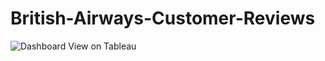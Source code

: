 # British-Airways-Customer-Reviews

![Dashboard View on Tableau](assets/images/ScreenRecording2024-08-18at11.25.37-ezgif.com-crop.gif)
